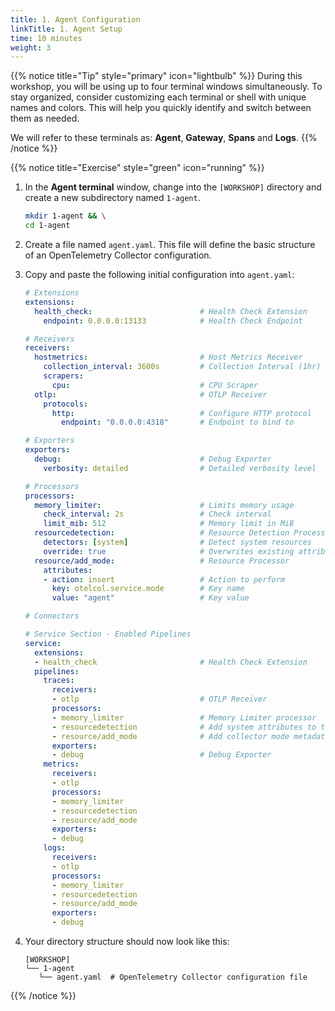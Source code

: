 ```yaml
---
title: 1. Agent Configuration
linkTitle: 1. Agent Setup
time: 10 minutes
weight: 3
---
```


{{% notice title="Tip" style="primary" icon="lightbulb" %}}
During this workshop, you will be using up to four terminal windows simultaneously. To stay organized, consider customizing each terminal or shell with unique names and colors. This will help you quickly identify and switch between them as needed.

We will refer to these terminals as: **Agent**, **Gateway**, **Spans** and **Logs**.
{{% /notice %}}

{{% notice title="Exercise" style="green" icon="running" %}}

1. In the **Agent terminal** window, change into the `[WORKSHOP]` directory and create a new subdirectory named `1-agent`.

    ```bash
    mkdir 1-agent && \
    cd 1-agent
    ```

2. Create a file named `agent.yaml`. This file will define the basic structure of an OpenTelemetry Collector configuration.

3. Copy and paste the following initial configuration into `agent.yaml`:

    ```yaml
    # Extensions
    extensions:
      health_check:                        # Health Check Extension
        endpoint: 0.0.0.0:13133            # Health Check Endpoint

    # Receivers
    receivers:
      hostmetrics:                         # Host Metrics Receiver
        collection_interval: 3600s         # Collection Interval (1hr)
        scrapers:
          cpu:                             # CPU Scraper
      otlp:                                # OTLP Receiver
        protocols:
          http:                            # Configure HTTP protocol
            endpoint: "0.0.0.0:4318"       # Endpoint to bind to

    # Exporters
    exporters:
      debug:                               # Debug Exporter
        verbosity: detailed                # Detailed verbosity level

    # Processors
    processors:
      memory_limiter:                      # Limits memory usage
        check_interval: 2s                 # Check interval
        limit_mib: 512                     # Memory limit in MiB
      resourcedetection:                   # Resource Detection Processor
        detectors: [system]                # Detect system resources
        override: true                     # Overwrites existing attributes
      resource/add_mode:                   # Resource Processor
        attributes:
        - action: insert                   # Action to perform
          key: otelcol.service.mode        # Key name
          value: "agent"                   # Key value

    # Connectors

    # Service Section - Enabled Pipelines
    service:
      extensions:
      - health_check                       # Health Check Extension
      pipelines:
        traces:
          receivers:
          - otlp                           # OTLP Receiver
          processors:
          - memory_limiter                 # Memory Limiter processor
          - resourcedetection              # Add system attributes to the data
          - resource/add_mode              # Add collector mode metadata
          exporters:
          - debug                          # Debug Exporter
        metrics:
          receivers:
          - otlp
          processors:
          - memory_limiter
          - resourcedetection
          - resource/add_mode
          exporters:
          - debug
        logs:
          receivers:
          - otlp
          processors:
          - memory_limiter
          - resourcedetection
          - resource/add_mode
          exporters:
          - debug
    ```

4. Your directory structure should now look like this:

    ```text
    [WORKSHOP]
    └── 1-agent
       └── agent.yaml  # OpenTelemetry Collector configuration file
    ```

{{% /notice %}}
